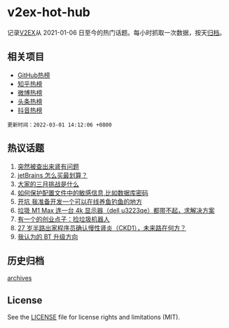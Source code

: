 # v2ex-hot-hub

 记录[V2EX](https://www.v2ex.com/)从 2021-01-06 日至今的热门话题。每小时抓取一次数据，按天[归档](archives)。
 
 ## 相关项目

- [GitHub热榜](https://github.com/lonnyzhang423/github-hot-hub)
- [知乎热榜](https://github.com/lonnyzhang423/zhihu-hot-hub)
- [微博热榜](https://github.com/lonnyzhang423/weibo-hot-hub)
- [头条热榜](https://github.com/lonnyzhang423/toutiao-hot-hub)
- [抖音热榜](https://github.com/lonnyzhang423/douyin-hot-hub)


 `更新时间：2022-03-01 14:12:06 +0800`

## 热议话题

1. [突然被查出来肾有问题](https://www.v2ex.com/t/836925)
1. [jetBrains 怎么买最划算？](https://www.v2ex.com/t/836918)
1. [大家的三月挑战是什么](https://www.v2ex.com/t/837055)
1. [如何保护配置文件中的敏感信息,比如数据库密码](https://www.v2ex.com/t/836944)
1. [开坑 我准备开发一个可以在线养鱼钓鱼的地方](https://www.v2ex.com/t/837070)
1. [垃圾 M1 Max 连一台 4k 显示器（dell u3223qe）都带不起，求解决方案](https://www.v2ex.com/t/837082)
1. [有一个的创业点子：捡垃圾机器人](https://www.v2ex.com/t/836932)
1. [27 岁半路出家程序员确认慢性肾炎（CKD1），未来路在何方？](https://www.v2ex.com/t/837009)
1. [我认为的 BT 升级方向](https://www.v2ex.com/t/836993)

## 历史归档

[archives](archives)

## License

See the [LICENSE](LICENSE) file for license rights and limitations (MIT).
